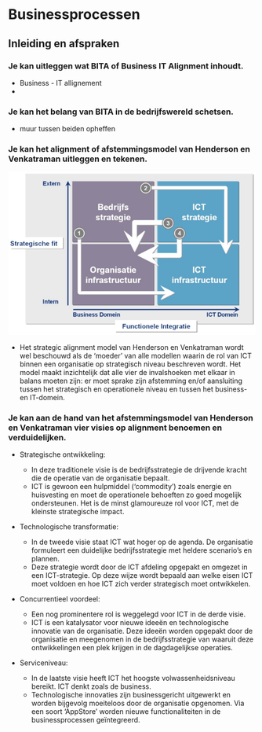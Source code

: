 # Businessprocessen
## Inleiding en afspraken
### Je kan uitleggen wat BITA of Business IT Alignment inhoudt.
* Business - IT allignement
* 
### Je kan het belang van BITA in de bedrijfswereld schetsen.
* muur tussen beiden opheffen
### Je kan het alignment of afstemmingsmodel van Henderson en Venkatraman uitleggen en tekenen.
![afstemmingsmodel](Afbeelding1.png)
* Het strategic alignment model van Henderson en Venkatraman wordt wel beschouwd als de ‘moeder’ van alle modellen waarin de rol van ICT binnen een organisatie op strategisch niveau beschreven wordt. Het model maakt inzichtelijk dat alle vier de invalshoeken met elkaar in balans moeten zijn: er moet sprake zijn afstemming en/of aansluiting tussen het strategisch en operationele niveau en tussen het business- en IT-domein.

### Je kan aan de hand van het afstemmingsmodel van Henderson en Venkatraman vier visies op alignment benoemen en verduidelijken.
* Strategische ontwikkeling:
    - In deze traditionele visie is de bedrijfsstrategie de drijvende kracht die de operatie van de organisatie bepaalt. 
    - ICT is gewoon een hulpmiddel (‘commodity’) zoals energie en huisvesting en moet de operationele behoeften zo goed mogelijk ondersteunen. Het is de minst glamoureuze rol voor ICT, met de kleinste strategische impact.

* Technologische transformatie:
    - In de tweede visie staat ICT wat hoger op de agenda. De organisatie formuleert een duidelijke bedrijfsstrategie met heldere scenario’s en plannen. 
    - Deze strategie wordt door de ICT afdeling opgepakt en omgezet in een ICT-strategie. Op deze wijze wordt bepaald aan welke eisen ICT moet voldoen en hoe ICT zich verder strategisch moet ontwikkelen.
* Concurrentieel voordeel:
    - Een nog prominentere rol is weggelegd voor ICT in de derde visie. 
    - ICT is een katalysator voor nieuwe ideeën en technologische innovatie van de organisatie. Deze ideeën worden opgepakt door de organisatie en meegenomen in de bedrijfsstrategie van waaruit deze ontwikkelingen een plek krijgen in de dagdagelijkse operaties.
* Serviceniveau:
    - In de laatste visie heeft ICT het hoogste volwassenheidsniveau bereikt. ICT denkt zoals de business.
    - Technologische innovaties zijn businessgericht uitgewerkt en worden bijgevolg moeiteloos door de organisatie opgenomen. Via een soort ‘AppStore’ worden nieuwe functionaliteiten in de businessprocessen geïntegreerd.

